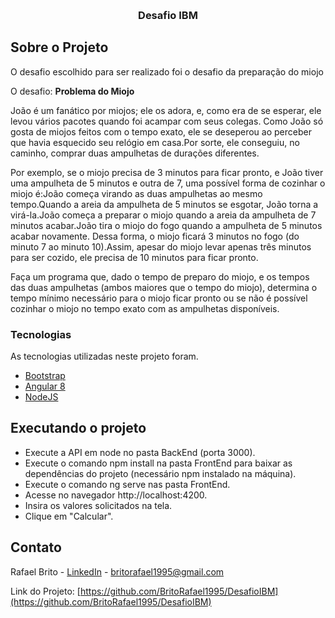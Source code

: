 ﻿﻿<p align="center">
  <h3 align="center">Desafio IBM</h3>
</p>

<!-- Sobre o Projeto -->
## Sobre o Projeto

O desafio escolhido para ser realizado foi o desafio da preparação do miojo

O desafio:
<strong>Problema do Miojo</strong>
 
João é um fanático por miojos; ele os adora, e, como era de se esperar, ele levou vários pacotes quando foi acampar com seus colegas. Como João só gosta de miojos feitos com o tempo exato, ele se deseperou ao perceber que havia esquecido seu relógio em casa.Por sorte, ele conseguiu, no caminho, comprar duas ampulhetas de durações diferentes. 
 
Por exemplo, se o miojo precisa de 3 minutos para ficar pronto, e João tiver uma ampulheta de 5 minutos e outra de 7, uma possível forma de cozinhar o miojo é:João começa virando as duas ampulhetas ao mesmo tempo.Quando a areia da ampulheta de 5 minutos se esgotar, João torna a virá-la.João começa a preparar o miojo quando a areia da ampulheta de 7 minutos acabar.João tira o miojo do fogo quando a ampulheta de 5 minutos acabar novamente.
Dessa forma, o miojo ficará 3 minutos no fogo (do minuto 7 ao minuto 10).Assim, apesar do miojo levar apenas três minutos para ser cozido, ele precisa de 10 minutos para ficar pronto.
 
Faça um programa que, dado o tempo de preparo do miojo, e os tempos das duas ampulhetas (ambos maiores que o tempo do miojo), determina o tempo mínimo necessário para o miojo ficar pronto ou se não é possível cozinhar o miojo no tempo exato com as ampulhetas disponíveis.

### Tecnologias
As tecnologias utilizadas neste projeto foram.
* [Bootstrap](https://getbootstrap.com)
* [Angular 8](https://angular.io/)
* [NodeJS](https://nodejs.org/en/)



<!-- GETTING STARTED -->
## Executando o projeto

* Execute a API em node no pasta BackEnd (porta 3000).
* Execute o comando npm install na pasta FrontEnd para baixar as dependências do projeto (necessário npm instalado na máquina).
* Execute o comando ng serve nas pasta FrontEnd.
* Acesse no navegador http://localhost:4200.
* Insira os valores solicitados na tela.
* Clique em "Calcular".


<!-- CONTACT -->
## Contato

Rafael Brito - [LinkedIn](https://www.linkedin.com/in/rafael-brito-11913086/) - britorafael1995@gmail.com

Link do Projeto: [https://github.com/BritoRafael1995/DesafioIBM](https://github.com/BritoRafael1995/DesafioIBM)


